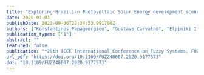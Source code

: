 ```yaml
---
title: "Exploring Brazilian Photovoltaic Solar Energy development scenarios using the Fuzzy Cognitive Map Wizard Tool"
date: 2020-01-01
publishDate: 2023-09-06T22:34:53.991700Z
authors: ["Konstantinos Papageorgiou", "Gustavo Carvalho", "Elpiniki I. Papageorgiou", "Nikolaos I. Papandrianos", "Márcio Mendonça", "Georgios I. Stamoulis"]
publication_types: ["1"]
abstract: ""
featured: false
publication: "*29th IEEE International Conference on Fuzzy Systems, FUZZ-IEEE 2020, Glasgow, UK, July 19-24, 2020*"
url_pdf: "https://doi.org/10.1109/FUZZ48607.2020.9177573"
doi: "10.1109/FUZZ48607.2020.9177573"
---
```


